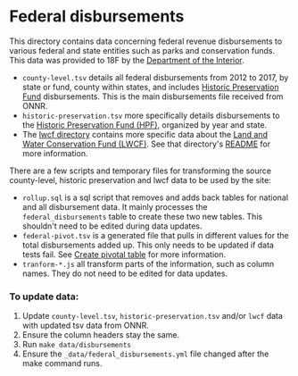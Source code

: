 # Federal disbursements

This directory contains data concerning federal revenue disbursements
to various federal and state entities such as parks and conservation funds.
This data was provided to 18F by the [Department of the Interior][DOI].

* `county-level.tsv` details all federal disbursements from 2012 to 2017,
  by state or fund, county within states, and includes [Historic
  Preservation Fund][HPF] disbursements. This is the main disbursements file
  received from ONNR.
* `historic-preservation.tsv` more specifically details disbursements to
  the [Historic Preservation Fund (HPF)][HPF], organized by year and state.
* The [lwcf directory](lwcf/) contains more specific data about the
  [Land and Water Conservation Fund (LWCF)][LWCF]. See that directory's
  [README](lwcf/#readme) for more information.

There are a few scripts and temporary files for transforming the source
county-level, historic preservation and lwcf data to be used by the site:

* `rollup.sql` is a sql script that removes and adds back tables for national
   and all disbursement data. It mainly processes the `federal_disbursements`
   table to create these two new tables. This shouldn't need to be edited during
   data updates.
* `federal-pivot.tsv` is a generated file that pulls in different values for
   the total disbursements added up. This only needs to be updated if data
   tests fail. See [Create pivotal table](https://github.com/18F/doi-extractives-data/blob/dev/data/Create-pivot-table.md) for more information.
* `tranform-*.js` all transform parts of the information, such as column names.
   They do not need to be edited for data updates.

### To update data:

1. Update `county-level.tsv`, `historic-preservation.tsv` and/or `lwcf` data
   with updated tsv data from ONNR.
2. Ensure the column headers stay the same.
3. Run `make data/disbursements`
4. Ensure the `_data/federal_disbursements.yml` file changed after the make
command runs.

[HPF]: http://ncshpo.org/issues/historic-preservation-fund/
[DOI]: https://www.doi.gov/
[ONRR]: https://www.onrr.gov/
[LWCF]: https://www.nps.gov/subjects/lwcf/index.htm
